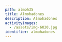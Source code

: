 ```yaml
---
path: almoh35
title: Almohadones
description: Almohadones
activityImages:
  - /assets/img-6020.jpg
identifier: almohadones
---
```


